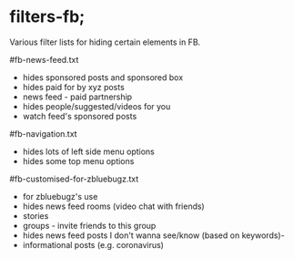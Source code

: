 # filters-fb;
Various filter lists for hiding certain elements in FB.

#fb-news-feed.txt
  - hides sponsored posts and sponsored box
  - hides paid for by xyz posts
  - news feed - paid partnership
  - hides people/suggested/videos for you
  - watch feed's sponsored posts
  
  
#fb-navigation.txt
  - hides lots of left side menu options
  - hides some top menu options
  
#fb-customised-for-zbluebugz.txt
  - for zbluebugz's use
  - hides news feed rooms (video chat with friends)
  - stories
  - groups - invite friends to this group
  - hides news feed posts I don't wanna see/know (based on keywords)- 
  - informational posts (e.g. coronavirus)
  
